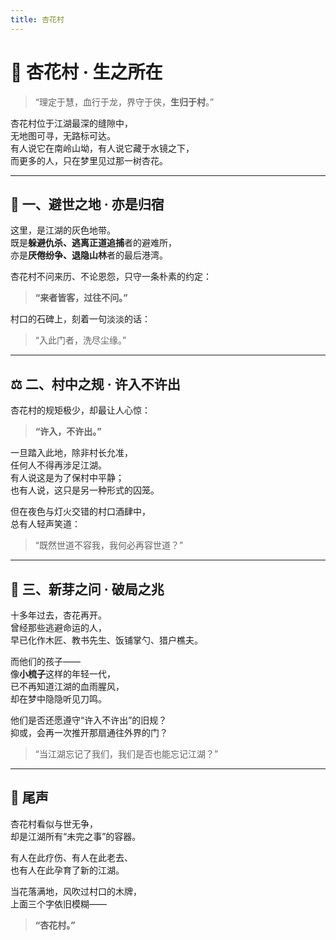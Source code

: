 ```yaml
---
title: 杏花村
---
```


# 🌸 杏花村 · 生之所在

> “理定于慧，血行于龙，界守于侠，**生归于村**。”

杏花村位于江湖最深的缝隙中，  
无地图可寻，无路标可达。  
有人说它在南岭山坳，有人说它藏于水镜之下，  
而更多的人，只在梦里见过那一树杏花。

---

## 🍶 一、避世之地 · 亦是归宿

这里，是江湖的灰色地带。  
既是**躲避仇杀、逃离正道追捕**者的避难所，  
亦是**厌倦纷争、退隐山林**者的最后港湾。  

杏花村不问来历、不论恩怨，只守一条朴素的约定：  
> **“来者皆客，过往不问。”**

村口的石碑上，刻着一句淡淡的话：  
> “入此门者，洗尽尘缘。”

---

## ⚖️ 二、村中之规 · 许入不许出

杏花村的规矩极少，却最让人心惊：

> **“许入，不许出。”**

一旦踏入此地，除非村长允准，  
任何人不得再涉足江湖。  
有人说这是为了保村中平静；  
也有人说，这只是另一种形式的囚笼。

但在夜色与灯火交错的村口酒肆中，  
总有人轻声笑道：  
> “既然世道不容我，我何必再容世道？”

---

## 🌱 三、新芽之问 · 破局之兆

十多年过去，杏花再开。  
曾经那些逃避命运的人，  
早已化作木匠、教书先生、饭铺掌勺、猎户樵夫。  

而他们的孩子——  
像**小梳子**这样的年轻一代，  
已不再知道江湖的血雨腥风，  
却在梦中隐隐听见刀鸣。

他们是否还愿遵守“许入不许出”的旧规？  
抑或，会再一次推开那扇通往外界的门？  

> “当江湖忘记了我们，我们是否也能忘记江湖？”

---

## 🌸 尾声

杏花村看似与世无争，  
却是江湖所有“未完之事”的容器。  

有人在此疗伤、有人在此老去、  
也有人在此孕育了新的江湖。

当花落满地，风吹过村口的木牌，  
上面三个字依旧模糊——  
> **“杏花村。”**
